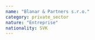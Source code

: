 ```yaml
---
name: "Blanar & Partners s.r.o."
category: private_sector
nature: "Entreprise"
nationality: SVK
---
```

    